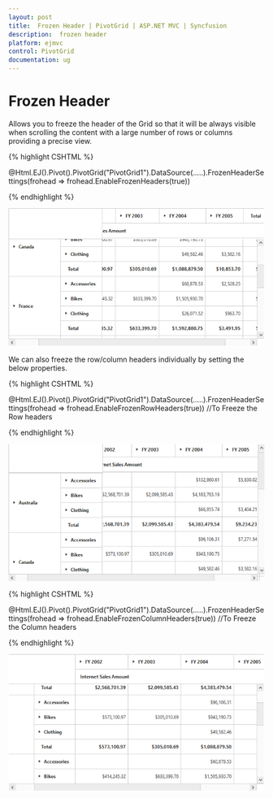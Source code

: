 ```yaml
---
layout: post
title:  Frozen Header | PivotGrid | ASP.NET MVC | Syncfusion
description:  frozen header
platform: ejmvc
control: PivotGrid
documentation: ug
---
```


# Frozen Header

Allows you to freeze the header of the Grid so that it will be always visible when scrolling the content with a large number of rows or columns providing a precise view.

{% highlight CSHTML %}

@Html.EJ().Pivot().PivotGrid("PivotGrid1").DataSource(.....).FrozenHeaderSettings(frohead => frohead.EnableFrozenHeaders(true))

{% endhighlight %}

![](FrozenHeader_images/row_col_freeze.png)

We can also freeze the row/column headers individually by setting the below properties.

{% highlight CSHTML %}

@Html.EJ().Pivot().PivotGrid("PivotGrid1").DataSource(.....).FrozenHeaderSettings(frohead => frohead.EnableFrozenRowHeaders(true))  //To Freeze the Row headers

{% endhighlight %}

![](FrozenHeader_images/row_freeze.png)

{% highlight CSHTML %}

@Html.EJ().Pivot().PivotGrid("PivotGrid1").DataSource(.....).FrozenHeaderSettings(frohead => frohead.EnableFrozenColumnHeaders(true))  //To Freeze the Column headers

{% endhighlight %}

![](FrozenHeader_images/col_freeze.png)